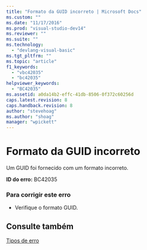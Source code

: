 ```yaml
---
title: "Formato da GUID incorreto | Microsoft Docs"
ms.custom: ""
ms.date: "11/17/2016"
ms.prod: "visual-studio-dev14"
ms.reviewer: ""
ms.suite: ""
ms.technology: 
  - "devlang-visual-basic"
ms.tgt_pltfrm: ""
ms.topic: "article"
f1_keywords: 
  - "vbc42035"
  - "bc42035"
helpviewer_keywords: 
  - "BC42035"
ms.assetid: a0da14b2-effc-41db-8506-0f372c60256d
caps.latest.revision: 8
caps.handback.revision: 8
author: "stevehoag"
ms.author: "shoag"
manager: "wpickett"
---
```

# Formato da GUID incorreto
Um GUID foi fornecido com um formato incorreto.  
  
 **ID do erro:** BC42035  
  
### Para corrigir este erro  
  
-   Verifique o formato GUID.  
  
## Consulte também  
 [Tipos de erro](../../visual-basic/programming-guide/language-features/error-types.md)